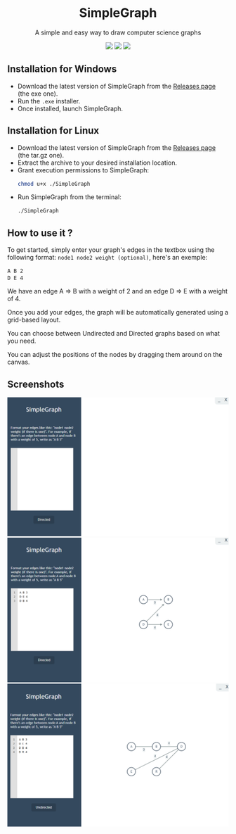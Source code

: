 <h1 align="center">SimpleGraph</h1>
<p align="center">A simple and easy way to draw computer science graphs</p>
<div align="center">
    <img src="https://img.shields.io/github/stars/Lea-Bar/SimpleGraph">
    <img src="https://img.shields.io/github/forks/Lea-Bar/SimpleGraph">
    <img src="https://img.shields.io/github/package-json/v/Lea-Bar/SimpleGraph">
</div>

## Installation for Windows
- Download the latest version of SimpleGraph from the [Releases page](https://github.com/Lea-Bar/SimpleGraph/releases/tag/RELEASE) (the exe one).
- Run the ```.exe``` installer.
- Once installed, launch SimpleGraph.

## Installation for Linux
- Download the latest version of SimpleGraph from the [Releases page](https://github.com/Lea-Bar/SimpleGraph/releases/tag/RELEASE) (the tar.gz one).
- Extract the archive to your desired installation location.
- Grant execution permissions to SimpleGraph:
    ```bash
    chmod u+x ./SimpleGraph
    ```
- Run SimpleGraph from the terminal:
    ```bash
    ./SimpleGraph
    ```

## How to use it ?
To get started, simply enter your graph's edges in the textbox using the following format: ```node1 node2 weight (optional)```, here's an exemple:

```
A B 2
D E 4
```
    
We have an edge A => B with a weight of 2 and an edge D => E with a weight of 4.

Once you add your edges, the graph will be automatically generated using a grid-based layout.

You can choose between Undirected and Directed graphs based on what you need.

You can adjust the positions of the nodes by dragging them around on the canvas.

## Screenshots

<img src="./screenshots/screenshot1.png">
<img src="./screenshots/screenshot2.png">
<img src="./screenshots/screenshot3.png">
